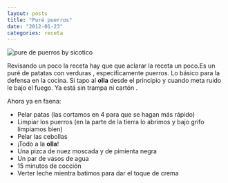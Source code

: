 ```yaml
---
layout: posts
title: "Puré puerros"
date: "2012-01-23"
categories: receta
---
```


![pure de puerros by sicotico](images/6747955345_eff7a8ffeb.jpg) 

Revisando un poco la receta hay que que aclarar la receta un poco.Es un puré de patatas con verduras , específicamente puerros. Lo básico para la defensa en la cocina. Si tapo al **olla** desde el principio y cuando meta ruido le bajo el fuego. Ya está sin trampa ni cartón .

Ahora ya en faena:

- Pelar patas (las cortamos en 4 para que se hagan más rápido)
- Limpiar los puerros (en la parte de la tierra lo abrimos y bajo grifo limpiamos bien)
- Pelar las cebollas
- ¡Todo a la **olla**!
- Una pizca de nuez moscada y de pimienta negra
- Un par de vasos de agua
- 15 minutos de cocción
- Verter leche mientra batimos para dar el toque de crema
